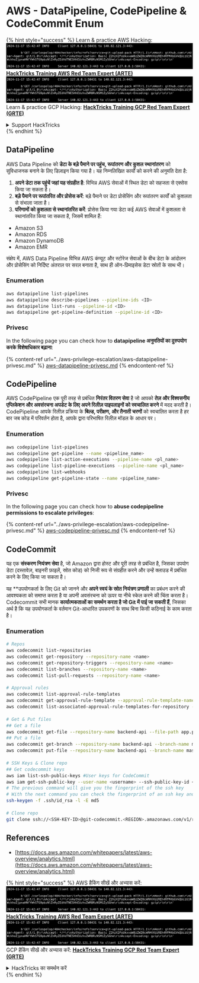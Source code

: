 # AWS - DataPipeline, CodePipeline & CodeCommit Enum

{% hint style="success" %}
Learn & practice AWS Hacking:<img src="../../../.gitbook/assets/image (1).png" alt="" data-size="line">[**HackTricks Training AWS Red Team Expert (ARTE)**](https://training.hacktricks.xyz/courses/arte)<img src="../../../.gitbook/assets/image (1).png" alt="" data-size="line">\
Learn & practice GCP Hacking: <img src="../../../.gitbook/assets/image (2).png" alt="" data-size="line">[**HackTricks Training GCP Red Team Expert (GRTE)**<img src="../../../.gitbook/assets/image (2).png" alt="" data-size="line">](https://training.hacktricks.xyz/courses/grte)

<details>

<summary>Support HackTricks</summary>

* Check the [**subscription plans**](https://github.com/sponsors/carlospolop)!
* **Join the** 💬 [**Discord group**](https://discord.gg/hRep4RUj7f) or the [**telegram group**](https://t.me/peass) or **follow** us on **Twitter** 🐦 [**@hacktricks\_live**](https://twitter.com/hacktricks\_live)**.**
* **Share hacking tricks by submitting PRs to the** [**HackTricks**](https://github.com/carlospolop/hacktricks) and [**HackTricks Cloud**](https://github.com/carlospolop/hacktricks-cloud) github repos.

</details>
{% endhint %}

## DataPipeline

AWS Data Pipeline को **डेटा के बड़े पैमाने पर पहुंच, रूपांतरण और कुशल स्थानांतरण** को सुविधाजनक बनाने के लिए डिज़ाइन किया गया है। यह निम्नलिखित कार्यों को करने की अनुमति देता है:

1. **अपने डेटा तक पहुंचें जहां यह संग्रहीत है**: विभिन्न AWS सेवाओं में स्थित डेटा को सहजता से एक्सेस किया जा सकता है।
2. **बड़े पैमाने पर रूपांतरित और प्रोसेस करें**: बड़े पैमाने पर डेटा प्रोसेसिंग और रूपांतरण कार्यों को कुशलता से संभाला जाता है।
3. **परिणामों को कुशलता से स्थानांतरित करें**: प्रोसेस किया गया डेटा कई AWS सेवाओं में कुशलता से स्थानांतरित किया जा सकता है, जिसमें शामिल हैं:
* Amazon S3
* Amazon RDS
* Amazon DynamoDB
* Amazon EMR

संक्षेप में, AWS Data Pipeline विभिन्न AWS कंप्यूट और स्टोरेज सेवाओं के बीच डेटा के आंदोलन और प्रोसेसिंग को निर्दिष्ट अंतराल पर सरल बनाता है, साथ ही ऑन-प्रिमाइसेस डेटा स्रोतों के साथ भी। 

### Enumeration
```bash
aws datapipeline list-pipelines
aws datapipeline describe-pipelines --pipeline-ids <ID>
aws datapipeline list-runs --pipeline-id <ID>
aws datapipeline get-pipeline-definition --pipeline-id <ID>
```
### Privesc

In the following page you can check how to **datapipeline अनुमतियों का दुरुपयोग करके विशेषाधिकार बढ़ाना**:

{% content-ref url="../aws-privilege-escalation/aws-datapipeline-privesc.md" %}
[aws-datapipeline-privesc.md](../aws-privilege-escalation/aws-datapipeline-privesc.md)
{% endcontent-ref %}

## CodePipeline

AWS CodePipeline एक पूरी तरह से प्रबंधित **निरंतर वितरण सेवा** है जो आपको **तेज़ और विश्वसनीय एप्लिकेशन और अवसंरचना अपडेट के लिए अपने रिलीज़ पाइपलाइनों को स्वचालित करने** में मदद करती है। CodePipeline आपके रिलीज़ प्रक्रिया के **बिल्ड, परीक्षण, और तैनाती चरणों** को स्वचालित करता है हर बार जब कोड में परिवर्तन होता है, आपके द्वारा परिभाषित रिलीज़ मॉडल के आधार पर।

### Enumeration
```bash
aws codepipeline list-pipelines
aws codepipeline get-pipeline --name <pipeline_name>
aws codepipeline list-action-executions --pipeline-name <pl_name>
aws codepipeline list-pipeline-executions --pipeline-name <pl_name>
aws codepipeline list-webhooks
aws codepipeline get-pipeline-state --name <pipeline_name>
```
### Privesc

In the following page you can check how to **abuse codepipeline permissions to escalate privileges**:

{% content-ref url="../aws-privilege-escalation/aws-codepipeline-privesc.md" %}
[aws-codepipeline-privesc.md](../aws-privilege-escalation/aws-codepipeline-privesc.md)
{% endcontent-ref %}

## CodeCommit

यह एक **संस्करण नियंत्रण सेवा** है, जो Amazon द्वारा होस्ट और पूरी तरह से प्रबंधित है, जिसका उपयोग डेटा (दस्तावेज़, बाइनरी फ़ाइलें, स्रोत कोड) को निजी रूप से संग्रहीत करने और उन्हें क्लाउड में प्रबंधित करने के लिए किया जा सकता है।

यह **उपयोगकर्ता के लिए Git को जानने और **अपने स्वयं के स्रोत नियंत्रण प्रणाली** का प्रबंधन करने की आवश्यकता को समाप्त करता है या अपनी अवसंरचना को ऊपर या नीचे स्केल करने की चिंता करता है। Codecommit सभी मानक **कार्यात्मकताओं का समर्थन करता है जो Git में पाई जा सकती हैं**, जिसका अर्थ है कि यह उपयोगकर्ता के वर्तमान Git-आधारित उपकरणों के साथ बिना किसी कठिनाई के काम करता है।

### Enumeration
```bash
# Repos
aws codecommit list-repositories
aws codecommit get-repository --repository-name <name>
aws codecommit get-repository-triggers --repository-name <name>
aws codecommit list-branches --repository-name <name>
aws codecommit list-pull-requests --repository-name <name>

# Approval rules
aws codecommit list-approval-rule-templates
aws codecommit get-approval-rule-template --approval-rule-template-name <name>
aws codecommit list-associated-approval-rule-templates-for-repository --repository-name <name>

# Get & Put files
## Get a file
aws codecommit get-file --repository-name backend-api --file-path app.py
## Put a file
aws codecommit get-branch --repository-name backend-api --branch-name master
aws codecommit put-file --repository-name backend-api --branch-name master --file-content fileb://./app.py --file-path app.py --parent-commit-id <commit-id>

# SSH Keys & Clone repo
## Get codecommit keys
aws iam list-ssh-public-keys #User keys for CodeCommit
aws iam get-ssh-public-key --user-name <username> --ssh-public-key-id <id> --encoding SSH #Get public key with metadata
# The previous command will give you the fingerprint of the ssh key
# With the next command you can check the fingerprint of an ssh key and compare them
ssh-keygen -f .ssh/id_rsa -l -E md5

# Clone repo
git clone ssh://<SSH-KEY-ID>@git-codecommit.<REGION>.amazonaws.com/v1/repos/<repo-name>
```
## References

* [https://docs.aws.amazon.com/whitepapers/latest/aws-overview/analytics.html](https://docs.aws.amazon.com/whitepapers/latest/aws-overview/analytics.html)

{% hint style="success" %}
AWS हैकिंग सीखें और अभ्यास करें:<img src="../../../.gitbook/assets/image (1).png" alt="" data-size="line">[**HackTricks Training AWS Red Team Expert (ARTE)**](https://training.hacktricks.xyz/courses/arte)<img src="../../../.gitbook/assets/image (1).png" alt="" data-size="line">\
GCP हैकिंग सीखें और अभ्यास करें: <img src="../../../.gitbook/assets/image (2).png" alt="" data-size="line">[**HackTricks Training GCP Red Team Expert (GRTE)**<img src="../../../.gitbook/assets/image (2).png" alt="" data-size="line">](https://training.hacktricks.xyz/courses/grte)

<details>

<summary>HackTricks का समर्थन करें</summary>

* [**सदस्यता योजनाएँ**](https://github.com/sponsors/carlospolop) देखें!
* **हमारे** 💬 [**Discord समूह**](https://discord.gg/hRep4RUj7f) या [**telegram समूह**](https://t.me/peass) में शामिल हों या **Twitter** 🐦 पर हमें **फॉलो करें** [**@hacktricks\_live**](https://twitter.com/hacktricks\_live)**.**
* **हैकिंग ट्रिक्स साझा करें और** [**HackTricks**](https://github.com/carlospolop/hacktricks) और [**HackTricks Cloud**](https://github.com/carlospolop/hacktricks-cloud) github रिपोजिटरी में PR सबमिट करें।

</details>
{% endhint %}
